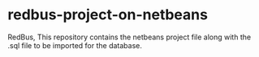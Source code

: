 # redbus-project-on-netbeans
RedBus, This repository contains the netbeans project file along with the .sql file to be imported for the database.
